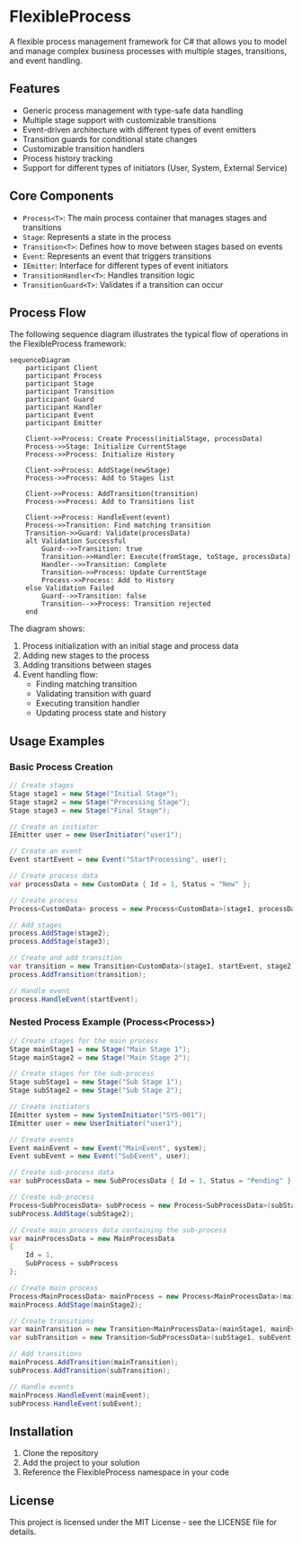 # FlexibleProcess

A flexible process management framework for C# that allows you to model and manage complex business processes with multiple stages, transitions, and event handling.

## Features

- Generic process management with type-safe data handling
- Multiple stage support with customizable transitions
- Event-driven architecture with different types of event emitters
- Transition guards for conditional state changes
- Customizable transition handlers
- Process history tracking
- Support for different types of initiators (User, System, External Service)

## Core Components

- `Process<T>`: The main process container that manages stages and transitions
- `Stage`: Represents a state in the process
- `Transition<T>`: Defines how to move between stages based on events
- `Event`: Represents an event that triggers transitions
- `IEmitter`: Interface for different types of event initiators
- `TransitionHandler<T>`: Handles transition logic
- `TransitionGuard<T>`: Validates if a transition can occur

## Process Flow

The following sequence diagram illustrates the typical flow of operations in the FlexibleProcess framework:

```mermaid
sequenceDiagram
    participant Client
    participant Process
    participant Stage
    participant Transition
    participant Guard
    participant Handler
    participant Event
    participant Emitter

    Client->>Process: Create Process(initialStage, processData)
    Process->>Stage: Initialize CurrentStage
    Process->>Process: Initialize History

    Client->>Process: AddStage(newStage)
    Process->>Process: Add to Stages list

    Client->>Process: AddTransition(transition)
    Process->>Process: Add to Transitions list

    Client->>Process: HandleEvent(event)
    Process->>Transition: Find matching transition
    Transition->>Guard: Validate(processData)
    alt Validation Successful
        Guard-->>Transition: true
        Transition->>Handler: Execute(fromStage, toStage, processData)
        Handler-->>Transition: Complete
        Transition->>Process: Update CurrentStage
        Process->>Process: Add to History
    else Validation Failed
        Guard-->>Transition: false
        Transition-->>Process: Transition rejected
    end
```

The diagram shows:
1. Process initialization with an initial stage and process data
2. Adding new stages to the process
3. Adding transitions between stages
4. Event handling flow:
   - Finding matching transition
   - Validating transition with guard
   - Executing transition handler
   - Updating process state and history

## Usage Examples

### Basic Process Creation

```csharp
// Create stages
Stage stage1 = new Stage("Initial Stage");
Stage stage2 = new Stage("Processing Stage");
Stage stage3 = new Stage("Final Stage");

// Create an initiator
IEmitter user = new UserInitiator("user1");

// Create an event
Event startEvent = new Event("StartProcessing", user);

// Create process data
var processData = new CustomData { Id = 1, Status = "New" };

// Create process
Process<CustomData> process = new Process<CustomData>(stage1, processData);

// Add stages
process.AddStage(stage2);
process.AddStage(stage3);

// Create and add transition
var transition = new Transition<CustomData>(stage1, startEvent, stage2);
process.AddTransition(transition);

// Handle event
process.HandleEvent(startEvent);
```

### Nested Process Example (Process<Process<T>>)

```csharp
// Create stages for the main process
Stage mainStage1 = new Stage("Main Stage 1");
Stage mainStage2 = new Stage("Main Stage 2");

// Create stages for the sub-process
Stage subStage1 = new Stage("Sub Stage 1");
Stage subStage2 = new Stage("Sub Stage 2");

// Create initiators
IEmitter system = new SystemInitiator("SYS-001");
IEmitter user = new UserInitiator("user1");

// Create events
Event mainEvent = new Event("MainEvent", system);
Event subEvent = new Event("SubEvent", user);

// Create sub-process data
var subProcessData = new SubProcessData { Id = 1, Status = "Pending" };

// Create sub-process
Process<SubProcessData> subProcess = new Process<SubProcessData>(subStage1, subProcessData);
subProcess.AddStage(subStage2);

// Create main process data containing the sub-process
var mainProcessData = new MainProcessData 
{ 
    Id = 1,
    SubProcess = subProcess
};

// Create main process
Process<MainProcessData> mainProcess = new Process<MainProcessData>(mainStage1, mainProcessData);
mainProcess.AddStage(mainStage2);

// Create transitions
var mainTransition = new Transition<MainProcessData>(mainStage1, mainEvent, mainStage2);
var subTransition = new Transition<SubProcessData>(subStage1, subEvent, subStage2);

// Add transitions
mainProcess.AddTransition(mainTransition);
subProcess.AddTransition(subTransition);

// Handle events
mainProcess.HandleEvent(mainEvent);
subProcess.HandleEvent(subEvent);
```

## Installation

1. Clone the repository
2. Add the project to your solution
3. Reference the FlexibleProcess namespace in your code

## License

This project is licensed under the MIT License - see the LICENSE file for details.